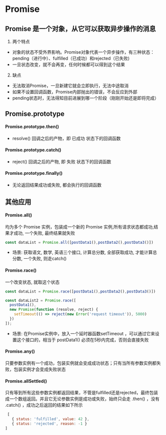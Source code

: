 # Promise
## Promise 是一个对象，从它可以获取异步操作的消息
1. 两个特点
- 对象的状态不受外界影响。Promise对象代表一个异步操作，有三种状态：pending（进行中）、fulfilled（已成功）和rejected（已失败)
- 一旦状态改变，就不会再变，任何时候都可以得到这个结果

2. 缺点
- 无法取消Promise，一旦新建它就会立即执行，无法中途取消
- 如果不设置回调函数，Promise内部抛出的错误，不会反应到外部
- pending状态时，无法得知目前进展到哪一个阶段（刚刚开始还是即将完成）

## Promise.prototype
#### Promise.prototype.then()
- resolve() 回调之后的产物，即 已成功 状态下的回调函数
#### Promise.prototype.catch()
- reject() 回调之后的产物, 即 失败 状态下的回调函数
#### Promise.prototype.finally()
- 无论返回结果成功或失败, 都会执行的回调函数

## 其他应用
#### Promise.all()
均为多个 Promise 实例，包装成一个新的 Promise 实例,所有请求状态都成功,结果才成功, 一个失败, 最终结果就失败

```javascript
const dataList = Promise.all([postData1(),postData2(),postData3()])
```

- 场景: 获取语文, 数学, 英语三个接口, 计算总分数, 全部获取成功, 才能计算总分数, 一个失败, 则走catch()

#### Promise.race()
  一个改变状态, 就取这个状态

```javascript
const dataList = Promise.race([postData1(),postData2(),postData3()])

const dataList2 = Promise.race([
  postData1(),
  new Promise(function (resolve, reject) {
    setTimeout(() => reject(new Error('request timeout')), 5000)
  })
]);
```
- 场景: 在Promise实例中，放入一个延时器函数setTimeout ，可以通过它来设置这个接口的，相当于 postData1() 必须在5秒内完成，否则会直接失败

#### Promise.any()
 只要参数实例有一个成功，包装实例就会变成成功状态；只有当所有参数实例都失败，包装实例才会变成失败状态

#### Promise.allSettled()
 只有等到所有这些参数实例都返回结果，不管是fulfilled还是rejected，最终包装成一个数组返回。并且它无论参数实例是成功或失败，始终只会走 .then() ，没有 .catch() ，成功之后返回的结果如下所示
 
```javascript
 [
   { status: 'fulfilled', value: 42 },
   { status: 'rejected', reason: -1 }
]
```